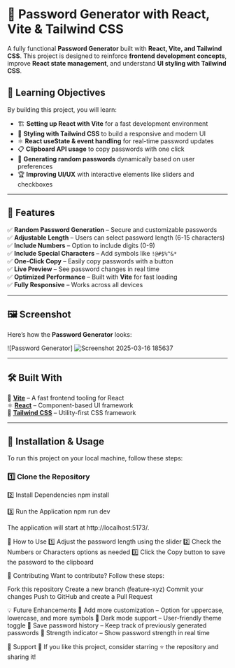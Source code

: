 # 🔐 Password Generator with React, Vite & Tailwind CSS  

A fully functional **Password Generator** built with **React, Vite, and Tailwind CSS**. This project is designed to reinforce **frontend development concepts**, improve **React state management**, and understand **UI styling with Tailwind CSS**.  

## 🚀 Learning Objectives  

By building this project, you will learn:  

- 🏗 **Setting up React with Vite** for a fast development environment  
- 🎨 **Styling with Tailwind CSS** to build a responsive and modern UI  
- ⚛️ **React useState & event handling** for real-time password updates  
- 📋 **Clipboard API usage** to copy passwords with one click  
- 🔢 **Generating random passwords** dynamically based on user preferences  
- 🏆 **Improving UI/UX** with interactive elements like sliders and checkboxes  

---

## 🎯 Features  

✅ **Random Password Generation** – Secure and customizable passwords  
✅ **Adjustable Length** – Users can select password length (6-15 characters)  
✅ **Include Numbers** – Option to include digits (0-9)  
✅ **Include Special Characters** – Add symbols like `!@#$%^&*`  
✅ **One-Click Copy** – Easily copy passwords with a button  
✅ **Live Preview** – See password changes in real time  
✅ **Optimized Performance** – Built with **Vite** for fast loading  
✅ **Fully Responsive** – Works across all devices  

---

## 🖼️ Screenshot  

Here’s how the **Password Generator** looks:  

![Password Generator]
![Screenshot 2025-03-16 185637](https://github.com/user-attachments/assets/cc013c64-bfa0-4544-a7d3-1e1cfa3fc444)


---

## 🛠️ Built With  

🚀 **[Vite](https://vitejs.dev/)** – A fast frontend tooling for React  
⚛️ **[React](https://react.dev/)** – Component-based UI framework  
🎨 **[Tailwind CSS](https://tailwindcss.com/)** – Utility-first CSS framework  

---

## 🔧 Installation & Usage  

To run this project on your local machine, follow these steps:  

### 1️⃣ Clone the Repository  




2️⃣ Install Dependencies
npm install

3️⃣ Run the Application
npm run dev

The application will start at http://localhost:5173/.


📝 How to Use
1️⃣ Adjust the password length using the slider
2️⃣ Check the Numbers or Characters options as needed
3️⃣ Click the Copy button to save the password to the clipboard

🤝 Contributing
Want to contribute? Follow these steps:

Fork this repository
Create a new branch (feature-xyz)
Commit your changes
Push to GitHub and create a Pull Request


💡 Future Enhancements
📌 Add more customization – Option for uppercase, lowercase, and more symbols
📌 Dark mode support – User-friendly theme toggle
📌 Save password history – Keep track of previously generated passwords
📌 Strength indicator – Show password strength in real time

📢 Support
💙 If you like this project, consider starring ⭐ the repository and sharing it!





